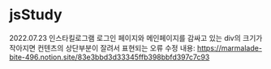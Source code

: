 # jsStudy

2022.07.23 인스타킬로그램 로그인 페이지와 메인페이지를 감싸고 있는 div의 크기가 작아지면 컨텐츠의 상단부분이 잘려서 표현되는 오류 수정
내용: https://marmalade-bite-496.notion.site/83e3bbd3d33345ffb398bbfd397c7c93
